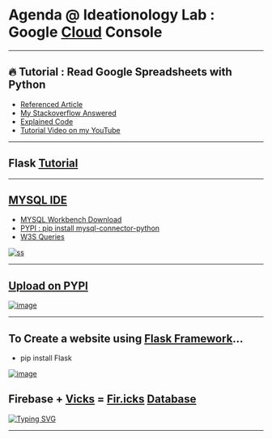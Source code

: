 # Agenda @ Ideationology Lab : Google [Cloud](https://github.com/imvickykumar999/Ideationology-Lab/tree/main/Cloud) Console

-----------------------------

## 🔥 Tutorial : Read Google Spreadsheets with Python

- [Referenced Article](https://www.analyticsvidhya.com/blog/2020/07/read-and-update-google-spreadsheets-with-python/)
- [My Stackoverflow Answered](https://stackoverflow.com/a/70825050/11493297)
- [Explained Code](https://github.com/imvickykumar999/Ideationology-Lab/tree/main/Libraries/google%20cloud%20console/tutorial)
- [Tutorial Video on my YouTube](https://youtu.be/CSulY72GiX4)

----------------------------

## Flask [Tutorial](https://github.com/imvickykumar999/website)

----------------------------------------

## [MYSQL IDE](https://www.w3schools.com/sql/trysql.asp?filename=trysql_select_all)

- [MYSQL Workbench Download](https://dev.mysql.com/downloads/file/?id=508935)
- [PYPI : pip install mysql-connector-python](https://pypi.org/project/mysql-connector-python/)
- [W3S Queries](https://www.w3schools.com/sql/default.asp)

[![ss](https://github.com/imvickykumar999/Ideationology-Lab/blob/main/SQL/ss.png?raw=true)](https://github.com/imvickykumar999/Ideationology-Lab/blob/main/SQL/w3s.sql)

------------------------------------------------

## [Upload on PYPI](https://pypi.org/project/vanks/)

[![image](https://user-images.githubusercontent.com/50515418/144895162-62e1681c-a1c4-4f47-ba88-f5905daf6b58.png)](https://github.com/imvickykumar999/Ideationology-Lab/tree/main/Day%205%20-%20pypi)

-------------------------------------------

## To Create a website using [Flask Framework](https://pypi.org/project/Flask/)...
- pip install Flask

[![image](https://user-images.githubusercontent.com/50515418/144460525-5dc7d796-86ed-45ed-a496-8a09181275da.png)](https://imvickykumar999.herokuapp.com/news)


## Firebase + [Vicks](https://github.com/imvickykumar999/Ideationology-Lab/blob/main/Day%209%20-%20API/APIs/counter.py) = [Fir.icks](https://github.com/imvickykumar999/firicks) [Database](https://console.firebase.google.com/u/0/project/vickservice-36ac9/database/vickservice-36ac9-default-rtdb/data)

[![Typing SVG](http://readme-typing-svg.herokuapp.com?color=%2336BCF7&lines=pip+install+firicks)](https://pypi.org/project/firicks/)

-----------------------------------------------

